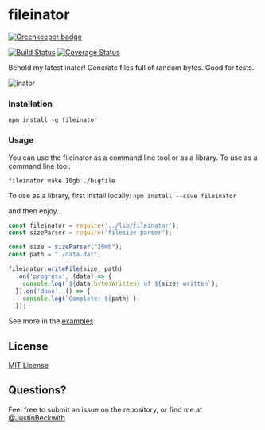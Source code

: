 # fileinator

[![Greenkeeper badge](https://badges.greenkeeper.io/JustinBeckwith/fileinator.svg)](https://greenkeeper.io/)

[![Build Status](https://travis-ci.org/JustinBeckwith/fileinator.svg?branch=master)](https://travis-ci.org/JustinBeckwith/fileinator)
[![Coverage Status](https://coveralls.io/repos/github/JustinBeckwith/fileinator/badge.svg?branch=master&trick=me)](https://coveralls.io/github/JustinBeckwith/fileinator?branch=master)

Behold my latest inator! Generate files full of random bytes.  Good for tests. 

![inator](http://i.imgur.com/Hc9u9wz.jpg)

### Installation

`npm install -g fileinator`

### Usage
You can use the fileinator as a command line tool or as a library.  To use as a command line tool:

`fileinator make 10gb ./bigfile`

To use as a library, first install locally:
`npm install --save fileinator`

and then enjoy...

```js
const fileinator = require('../lib/fileinator');
const sizeParser = require('filesize-parser');

const size = sizeParser("20mb");
const path = "./data.dat";

fileinator.writeFile(size, path)
  .on('progress', (data) => {
    console.log(`${data.bytesWritten} of ${size} written`);
  }).on('done', () => {
    console.log(`Complete: ${path}`);
  });
```

See more in the [examples](examples/).

## License
[MIT License](LICENSE.md)

## Questions?
Feel free to submit an issue on the repository, or find me at [@JustinBeckwith](http://twitter.com/JustinBeckwith)



